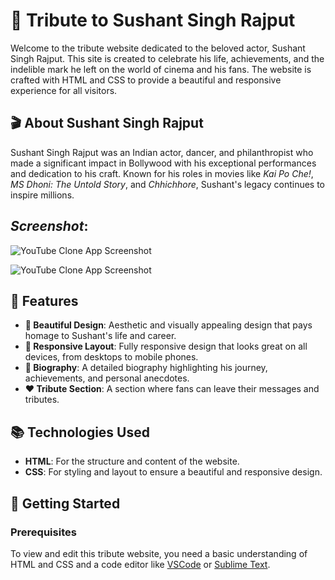 # 🌟 Tribute to Sushant Singh Rajput

Welcome to the tribute website dedicated to the beloved actor, Sushant Singh Rajput. This site is created to celebrate his life, achievements, and the indelible mark he left on the world of cinema and his fans. The website is crafted with HTML and CSS to provide a beautiful and responsive experience for all visitors.

## 🎬 About Sushant Singh Rajput

Sushant Singh Rajput was an Indian actor, dancer, and philanthropist who made a significant impact in Bollywood with his exceptional performances and dedication to his craft. Known for his roles in movies like *Kai Po Che!*, *MS Dhoni: The Untold Story*, and *Chhichhore*, Sushant's legacy continues to inspire millions.

## *Screenshot*:
![YouTube Clone App Screenshot](Images/image2.png)

![YouTube Clone App Screenshot](Images/image1.png)


## 🌟 Features

- **🎨 Beautiful Design**: Aesthetic and visually appealing design that pays homage to Sushant's life and career.
- **📱 Responsive Layout**: Fully responsive design that looks great on all devices, from desktops to mobile phones.
- **📝 Biography**: A detailed biography highlighting his journey, achievements, and personal anecdotes.
- **❤️ Tribute Section**: A section where fans can leave their messages and tributes.

## 📚 Technologies Used

- **HTML**: For the structure and content of the website.
- **CSS**: For styling and layout to ensure a beautiful and responsive design.


## 🚀 Getting Started

### Prerequisites

To view and edit this tribute website, you need a basic understanding of HTML and CSS and a code editor like [VSCode](https://code.visualstudio.com/) or [Sublime Text](https://www.sublimetext.com/).

